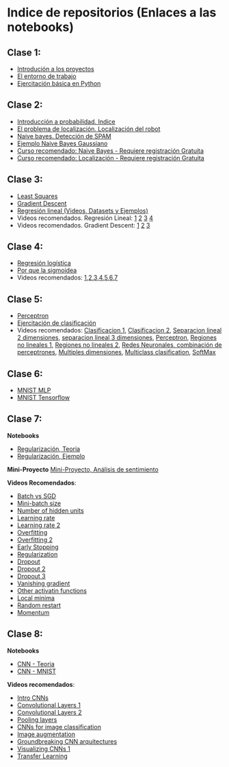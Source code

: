 # Indice de repositorios (Enlaces a las notebooks)
## Clase 1:
- [Introdución a los proyectos](https://github.com/lab-ml-itba/Intro-proyectos/blob/master/Tipos%20de%20Proyectos.ipynb)
- [El entorno de trabajo](https://github.com/lab-ml-itba/entorno-de-trabajo/blob/master/Entorno%20de%20Trabajo.ipynb)
- [Ejercitación básica en Python](https://github.com/lab-ml-itba/entorno-de-trabajo/blob/master/Ejercitaci%C3%B3n%20B%C3%A1sica%20en%20Python.ipynb)

## Clase 2:
- [Introducción a probabilidad. Indice](https://github.com/lab-ml-itba/Intro-Probabilidad/blob/master/Intro_Probabilidad.ipynb)
- [El problema de localización. Localización del robot](https://github.com/lab-ml-itba/Intro-Probabilidad)
- [Naive bayes. Detección de SPAM](https://github.com/lab-ml-itba/Intro-Probabilidad/blob/master/Naive_Bayes.ipynb)
- [Ejemplo Naive Bayes Gaussiano](https://github.com/lab-ml-itba/Intro-Probabilidad/blob/master/Ejemplos%20de%20Gaussian%20Naive%20Bayes.ipynb)
- [Curso recomendado: Naive Bayes - Requiere registración Gratuita](https://classroom.udacity.com/courses/ud120/lessons/2254358555/concepts/30076485360923)
- [Curso recomendado: Localización - Requiere registración Gratuita](https://classroom.udacity.com/courses/cs373/lessons/48739381/concepts/487350240923)

## Clase 3:
- [Least Squares](https://github.com/lab-ml-itba/Linear-Regression-Gradient-Descent/blob/master/Least%20Squares.ipynb)
- [Gradient Descent](https://github.com/lab-ml-itba/Linear-Regression-Gradient-Descent/blob/master/Gradient%20Descent.ipynb)
- [Regresión lineal (Videos, Datasets y Ejemplos)](https://github.com/lab-ml-itba/Linear-Regression-Gradient-Descent/blob/master/Linear%20Regression%20%26%20Gradient%20Descent.ipynb)
- Videos recomendados. Regresión Lineal:
[1](https://www.youtube.com/watch?v=kHwlB_j7Hkc)
[2](https://www.youtube.com/watch?v=yuH4iRcggMw)
[3](https://www.youtube.com/watch?v=yR2ipCoFvNo)
[4](https://www.youtube.com/watch?v=0kns1gXLYg4)
- Videos recomendados. Gradient Descent:
[1](https://www.youtube.com/watch?v=F6GSRDoB-Cg)
[2](https://www.youtube.com/watch?v=YovTqTY-PYY)
[3](https://www.youtube.com/watch?v=GtSf2T6Co80)

## Clase 4:
- [Regresión logística](https://github.com/lab-ml-itba/Logistic-Regression/blob/master/Regresi%C3%B3n%20Log%C3%ADstica.ipynb)
- [Por que la sigmoidea](https://github.com/lab-ml-itba/Logistic-Regression/blob/master/logistic-regression-why-sigmoid.ipynb)
- Videos recomendados: [1](https://www.youtube.com/watch?v=LLx4diIP83I),[2](https://www.youtube.com/watch?v=tEk6ikTKGYU),[3](https://www.youtube.com/watch?v=7F-CuXdTQ5k),[4](https://www.youtube.com/watch?v=IxotEG3yWHs),[5](https://www.youtube.com/watch?v=Y2zXH_4_aZs),[6](https://www.youtube.com/watch?v=uKtVwBX7CCs),[7](https://www.youtube.com/watch?v=07bPqvCevfc)

## Clase 5:
- [Perceptron](https://github.com/lab-ml-itba/perceptron/blob/master/Perceptron.ipynb)
- [Ejercitación de clasificación](https://github.com/lab-ml-itba/Ejemplos-de-Clasificacion/blob/master/Soluciones%20Ejemplos%20de%20Clasificacion.ipynb)
- Videos recomendados:
[Clasificacion 1](https://youtu.be/Dh625piH7Z0),
[Clasificacion 2](https://youtu.be/46PywnGa_cQ),
[Separacion lineal 2 dimensiones](https://youtu.be/X-uMlsBi07k),
[separacion lineal 3 dimensiones](https://youtu.be/eBHunImDmWw),
[Perceptron](https://youtu.be/SJmJ4xK9Clg),
[Regiones no lineales 1](https://youtu.be/B8UrWnHh1Wc),
[Regiones no lineales 2](https://youtu.be/HWuBKCZsCo8),
[Redes Neuronales, combinación de perceptrones](https://youtu.be/FWN3Sw5fFoM),
[Multiples dimensiones](https://youtu.be/pg99FkXYK0M),
[Multiclass clasification](https://youtu.be/uNTtvxwfox0),
[SoftMax](https://youtu.be/RC_A9Tu99y4)


## Clase 6:
- [MNIST MLP](https://github.com/lab-ml-itba/MNIST-MLP-CNN/blob/master/1-MNIST-MLP.ipynb)
- [MNIST Tensorflow](https://github.com/lab-ml-itba/MNIST-MLP-CNN/blob/master/2-Tensorflow-MNIST.ipynb)

## Clase 7:
**Notebooks**
- [Regularización, Teoria](https://github.com/lab-ml-itba/Regularizacion/blob/master/0-Regularizacion-Teoria.ipynb)
- [Regularización, Ejemplo](https://github.com/lab-ml-itba/Regularizacion/blob/master/1-Regularizacion-ejemplo.ipynb)

**Mini-Proyecto**
[Mini-Proyecto, Análisis de sentimiento](https://github.com/lab-ml-itba/Regularizacion/blob/master/3-IMDB-Sentiment-Analisys.ipynb)

**Videos Recomendados**:
- [Batch vs SGD](https://youtu.be/2p58rVgqsgo)
- [Mini-batch size](https://youtu.be/GrrO1NFxaW8)
- [Number of hidden units](https://youtu.be/IkGAIQH5wH8)
- [Learning rate](https://youtu.be/TwJ8aSZoh2U)
- [Learning rate 2](https://youtu.be/HLMjeDez7ps)
- [Overfitting](https://youtu.be/EeBZpb-PSac)
- [Overfitting 2](https://youtu.be/SVqEgaT1lXU)
- [Early Stopping](https://youtu.be/NnS0FJyVcDQ)
- [Regularization](https://youtu.be/aX_m9iyK3Ac)
- [Dropout](https://youtu.be/Ty6K6YiGdBs)
- [Dropout 2](https://youtu.be/6DcImJS8uV8)
- [Dropout 3](https://youtu.be/8nG8zzJMbZw)
- [Vanishing gradient](https://youtu.be/W_JJm_5syFw)
- [Other activatin functions](https://youtu.be/VzGOR5SlFSw)
- [Local minima](https://youtu.be/gF_sW_nY-xw)
- [Random restart](https://youtu.be/idyBBCzXiqg)
- [Momentum](https://youtu.be/r-rYz_PEWC8)

## Clase 8:
**Notebooks**
- [CNN - Teoria](https://github.com/lab-ml-itba/CNN/blob/master/1-CNN-Teoria.ipynb)
- [CNN - MNIST](https://github.com/lab-ml-itba/MNIST-MLP-CNN/blob/master/3-MNIST-CNN.ipynb)

**Videos recomendados**: 
- [Intro CNNs](https://youtu.be/HrYNL_1SV2Y)
- [Convolutional Layers 1](https://youtu.be/h5R_JvdUrUI)
- [Convolutional Layers 2](https://youtu.be/RnM1D-XI--8)
- [Pooling layers](https://youtu.be/OkkIZNs7Cyc)
- [CNNs for image classification](https://youtu.be/l9vg_1YUlzg)
- [Image augmentation](https://youtu.be/odStujZq3GY)
- [Groundbreaking CNN arquitectures](https://youtu.be/ddrB-mhMfkY)
- [Visualizing CNNs 1](https://youtu.be/mnqS_EhEZVg)
- [Transfer Learning](https://youtu.be/LHG5FltaR6I)
